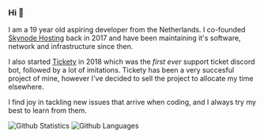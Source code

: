 ### Hi 👋

I am a 19 year old aspiring developer from the Netherlands. I co-founded [Skynode Hosting](https://skynode.pro/) back in 2017 and have been maintaining it's software, network and infrastructure since then.

I also started [Tickety](https://tickety.net/) in 2018 which was the *first ever* support ticket discord bot, followed by a lot of imitations. Tickety has been a very succesful project of mine, however I've decided to sell the project to allocate my time elsewhere.

I find joy in tackling new issues that arrive when coding, and I always try my best to learn from them. 

![Github Statistics](https://stanjg.github.io/gh-stats/generated/overview.svg)
![Github Languages](https://stanjg.github.io/gh-stats/generated/languages.svg)
